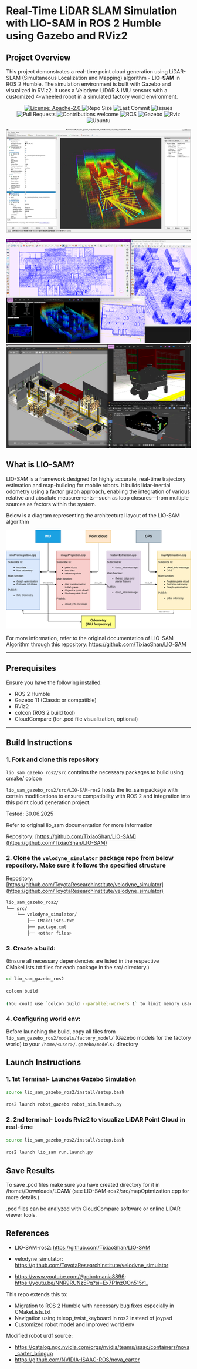 # Real-Time LiDAR SLAM Simulation with LIO-SAM in ROS 2 Humble using Gazebo and RViz2

## Project Overview

This project demonstrates a real-time point cloud generation using LiDAR-SLAM (Simultaneous Localization and Mapping) algorithm - **LIO-SAM** in ROS 2 Humble. The simulation environment is built with Gazebo and visualized in RViz2. It uses a Velodyne LiDAR & IMU sensors with a customized 4-wheeled robot in a simulated factory world environment.

<p align="center">
  <a href="https://www.apache.org/licenses/LICENSE-2.0">
    <img src="https://img.shields.io/badge/License-Apache_2.0-blue.svg" alt="License: Apache-2.0" />
  </a>
  <img src="https://img.shields.io/github/repo-size/SarveshBTelang/Real-Time-LiDAR-SLAM-Simulation-with-LIO-SAM-in-ROS-2-Humble-using-Gazebo-and-RViz2" alt="Repo Size" />
  <img src="https://img.shields.io/github/last-commit/SarveshBTelang/Real-Time-LiDAR-SLAM-Simulation-with-LIO-SAM-in-ROS-2-Humble-using-Gazebo-and-RViz2" alt="Last Commit" />
  <img src="https://img.shields.io/github/issues/SarveshBTelang/Real-Time-LiDAR-SLAM-Simulation-with-LIO-SAM-in-ROS-2-Humble-using-Gazebo-and-RViz2" alt="Issues" />
  <img src="https://img.shields.io/github/issues-pr/SarveshBTelang/Real-Time-LiDAR-SLAM-Simulation-with-LIO-SAM-in-ROS-2-Humble-using-Gazebo-and-RViz2" alt="Pull Requests" />
  <img src="https://img.shields.io/badge/contributions-welcome-brightgreen.svg" alt="Contributions welcome" />
  <img src="https://img.shields.io/badge/ROS2-Humble-yellow" alt="ROS" />
  <img src="https://img.shields.io/badge/Gazebo-11-yellow" alt="Gazebo" />
  <img src="https://img.shields.io/badge/Rviz-2-blue" alt="Rviz" />
  <img src="https://img.shields.io/badge/Ubuntu-22.04-blue" alt="Ubuntu" />
</p>

[![Demo](results/rgb_point_cloud.png)](https://github.com/user-attachments/assets/194f1e06-5c52-43db-a424-8b3c177a9e14)

![Simulation Result Overview](results/final_result_overview.png)
![Simulation Environment](results/environment.png)

## What is LIO-SAM?

LIO-SAM is a framework designed for highly accurate, real-time trajectory estimation and map-building for mobile robots. It builds lidar-inertial odometry using a factor graph approach, enabling the integration of various relative and absolute measurements—such as loop closures—from multiple sources as factors within the system. 

Below is a diagram representing the architectural layout of the LIO-SAM algorithm

![lio_sam_architecture](results/lio_sam_architecture.png)

For more information, refer to the original documentation of LIO-SAM Algorithm through this repository: https://github.com/TixiaoShan/LIO-SAM

---

## Prerequisites

Ensure you have the following installed:

- ROS 2 Humble
- Gazebo 11 (Classic or compatible)
- RViz2
- colcon (ROS 2 build tool)
- CloudCompare (for .pcd file visualization, optional)

---

## Build Instructions

### 1. Fork and clone this repository
`lio_sam_gazebo_ros2/src` contains the necessary packages to build using cmake/ colcon

`lio_sam_gazebo_ros2/src/LIO-SAM-ros2` hosts the lio_sam package with certain modifications to ensure compatibility with ROS 2 and integration into this point cloud generation project.

Tested: 30.06.2025

Refer to original lio_sam documentation for more information 

Repository: [https://github.com/TixiaoShan/LIO-SAM](https://github.com/TixiaoShan/LIO-SAM)

### 2. Clone the `velodyne_simulator` package repo from below repository. Make sure it follows the specified structure

Repository: [https://github.com/ToyotaResearchInstitute/velodyne_simulator](https://github.com/ToyotaResearchInstitute/velodyne_simulator)

```bash
lio_sam_gazebo_ros2/
└── src/
    └── velodyne_simulator/
        ├── CMakeLists.txt
        ├── package.xml
        ├── <other files>
```

### 3. Create a build:

(Ensure all necessary dependencies are listed in the respective CMakeLists.txt files for each package in the src/ directory.)

```bash
cd lio_sam_gazebo_ros2

colcon build

(You could use `colcon build --parallel-workers 1` to limit memory usage)
```

### 4. Configuring world env: 

Before launching the build, copy all files from `lio_sam_gazebo_ros2/models/factory_model/` (Gazebo models for the factory world) to your `/home/<user>/.gazebo/models/` directory

## Launch Instructions

### 1. 1st Terminal- Launches Gazebo Simulation
```bash
source lio_sam_gazebo_ros2/install/setup.bash

ros2 launch robot_gazebo robot_sim.launch.py
```
### 2. 2nd terminal- Loads Rviz2 to visualize LiDAR Point Cloud in real-time
```bash
source lio_sam_gazebo_ros2/install/setup.bash

ros2 launch lio_sam run.launch.py
```

## Save Results

To save .pcd files make sure you have created directory for it in /home/<user>/Downloads/LOAM/
(see LIO-SAM-ros2/src/mapOptmization.cpp for more details.)

.pcd files can be analyzed with CloudCompare software or online LIDAR viewer tools.

## References
- LIO-SAM-ros2: https://github.com/TixiaoShan/LIO-SAM
- velodyne_simulator: https://github.com/ToyotaResearchInstitute/velodyne_simulator

- https://www.youtube.com/@robotmania8896: https://youtu.be/NNR9RUNz5Pg?si=Ex7P1nzOOn515r1_

This repo extends this to:
- Migration to ROS 2 Humble with necessary bug fixes especially in CMakeLists.txt
- Navigation using teleop_twist_keyboard in ros2 instead of joypad
- Customized robot model and improved world env

Modified robot urdf source:
- https://catalog.ngc.nvidia.com/orgs/nvidia/teams/isaac/containers/nova_carter_bringup
- https://github.com/NVIDIA-ISAAC-ROS/nova_carter
